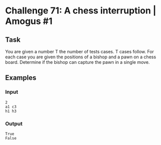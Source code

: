 # Challenge 71: A chess interruption | Amogus #1

## Task

You are given a number T the number of tests cases. T cases follow. For each case you are given the positions of a bishop and a pawn on a chess board. Determine if the bishop can capture the pawn in a single move.

## Examples

### Input
```
2
a1 c3
h1 h3
```

### Output
```
True
False
```